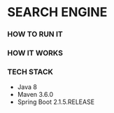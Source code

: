 # SEARCH ENGINE

### HOW TO RUN IT

### HOW IT WORKS

### TECH STACK

 - Java 8
 - Maven 3.6.0
 - Spring Boot 2.1.5.RELEASE
 
 